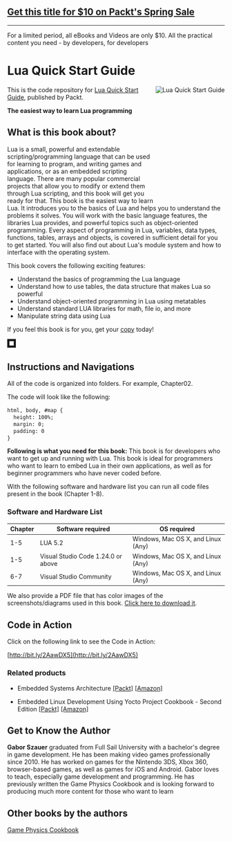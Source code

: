 ## [Get this title for $10 on Packt's Spring Sale](https://www.packt.com/B11210?utm_source=github&utm_medium=packt-github-repo&utm_campaign=spring_10_dollar_2022)
-----
For a limited period, all eBooks and Videos are only $10. All the practical content you need \- by developers, for developers

# Lua Quick Start Guide

<a href="https://www.packtpub.com/application-development/lua-quick-start-guide?utm_source=github&utm_medium=repository&utm_campaign=9781789343229 "><img src="https://d1ldz4te4covpm.cloudfront.net/sites/default/files/imagecache/ppv4_main_book_cover/B11210_MockupCover.png" alt="Lua Quick Start Guide" height="256px" align="right"></a>

This is the code repository for [Lua Quick Start Guide](https://www.packtpub.com/application-development/lua-quick-start-guide?utm_source=github&utm_medium=repository&utm_campaign=9781789343229), published by Packt.

**The easiest way to learn Lua programming**

## What is this book about?
Lua is a small, powerful and extendable scripting/programming language that can be used for learning to program, and writing games and applications, or as an embedded scripting language. There are many popular commercial projects that allow you to modify or extend them through Lua scripting, and this book will get you ready for that. This book is the easiest way to learn Lua. It introduces you to the basics of Lua and helps you to understand the problems it solves. You will work with the basic language features, the libraries Lua provides, and powerful topics such as object-oriented programming. Every aspect of programming in Lua, variables, data types, functions, tables, arrays and objects, is covered in sufficient detail for you to get started. You will also find out about Lua's module system and how to interface with the operating system.

This book covers the following exciting features:
* Understand the basics of programming the Lua language 
* Understand how to use tables, the data structure that makes Lua so powerful 
* Understand object-oriented programming in Lua using metatables 
* Understand standard LUA libraries for math, file io, and more 
* Manipulate string data using Lua 

If you feel this book is for you, get your [copy](https://www.amazon.com/dp/1-789-34322-4) today!

<a href="https://www.packtpub.com/?utm_source=github&utm_medium=banner&utm_campaign=GitHubBanner"><img src="https://raw.githubusercontent.com/PacktPublishing/GitHub/master/GitHub.png" 
alt="https://www.packtpub.com/" border="5" /></a>

## Instructions and Navigations
All of the code is organized into folders. For example, Chapter02.

The code will look like the following:
```
html, body, #map {
  height: 100%;
  margin: 0;
  padding: 0
}
```

**Following is what you need for this book:**
This book is for developers who want to get up and running with Lua. This book is ideal for programmers who want to learn to embed Lua in their own applications, as well as for beginner programmers who have never coded before.

With the following software and hardware list you can run all code files present in the book (Chapter 1-8).
### Software and Hardware List
| Chapter | Software required | OS required |
| -------- | ------------------------------------ | ----------------------------------- |
| 1-5 | LUA 5.2 | Windows, Mac OS X, and Linux (Any) |
| 1-5 | Visual Studio Code 1.24.0 or above | Windows, Mac OS X, and Linux (Any) |
| 6-7 | Visual Studio Community | Windows, Mac OS X, and Linux (Any) |

We also provide a PDF file that has color images of the screenshots/diagrams used in this book. [Click here to download it](https://www.packtpub.com/sites/default/files/downloads/LuaQuickStartGuide_ColorImages.pdf).

## Code in Action

Click on the following link to see the Code in Action:

[http://bit.ly/2AawDX5](http://bit.ly/2AawDX5)

### Related products
* Embedded Systems Architecture [[Packt]](https://www.packtpub.com/application-development/embedded-systems-architecture?utm_source=github&utm_medium=repository&utm_campaign=9781788832502) [[Amazon]](https://www.amazon.com/dp/1788832507)

* Embedded Linux Development Using Yocto Project Cookbook - Second Edition [[Packt]](https://www.packtpub.com/virtualization-and-cloud/embedded-linux-development-using-yocto-project-cookbook-second-edition?utm_source=github&utm_medium=repository&utm_campaign=9781788399210) [[Amazon]](https://www.amazon.com/dp/1788399218)

## Get to Know the Author
**Gabor Szauer**
graduated from Full Sail University with a bachelor's degree in game development. He has been making video games professionally since 2010. He has worked on games for the Nintendo 3DS, Xbox 360, browser-based games, as well as games for iOS and Android. Gabor loves to teach, especially game development and programming. He has previously written the Game Physics Cookbook and is looking forward to producing much more content for those who want to learn

## Other books by the authors
[Game Physics Cookbook](https://www.packtpub.com/game-development/game-physics-cookbook?utm_source=github&utm_medium=repository&utm_campaign=9781787123663)

